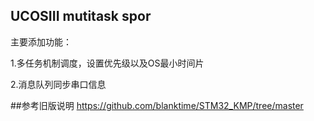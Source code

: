 ## UCOSIII mutitask spor

主要添加功能：

1.多任务机制调度，设置优先级以及OS最小时间片

2.消息队列同步串口信息

##参考旧版说明
https://github.com/blanktime/STM32_KMP/tree/master
